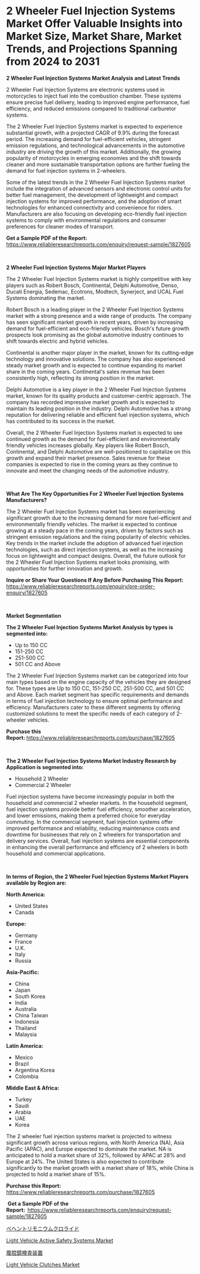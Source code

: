 <p><h1>2 Wheeler Fuel Injection Systems Market Offer Valuable Insights into Market Size, Market Share, Market Trends, and Projections Spanning from 2024 to 2031</h1></p><p><strong>2 Wheeler Fuel Injection Systems Market Analysis and Latest Trends</strong></p>
<p><p>2 Wheeler Fuel Injection Systems are electronic systems used in motorcycles to inject fuel into the combustion chamber. These systems ensure precise fuel delivery, leading to improved engine performance, fuel efficiency, and reduced emissions compared to traditional carburetor systems.</p><p>The 2 Wheeler Fuel Injection Systems market is expected to experience substantial growth, with a projected CAGR of 9.9% during the forecast period. The increasing demand for fuel-efficient vehicles, stringent emission regulations, and technological advancements in the automotive industry are driving the growth of this market. Additionally, the growing popularity of motorcycles in emerging economies and the shift towards cleaner and more sustainable transportation options are further fueling the demand for fuel injection systems in 2-wheelers.</p><p>Some of the latest trends in the 2 Wheeler Fuel Injection Systems market include the integration of advanced sensors and electronic control units for better fuel management, the development of lightweight and compact injection systems for improved performance, and the adoption of smart technologies for enhanced connectivity and convenience for riders. Manufacturers are also focusing on developing eco-friendly fuel injection systems to comply with environmental regulations and consumer preferences for cleaner modes of transport.</p></p>
<p><strong>Get a Sample PDF of the Report:&nbsp;</strong> <a href="https://www.reliableresearchreports.com/enquiry/request-sample/1827605">https://www.reliableresearchreports.com/enquiry/request-sample/1827605</a></p>
<p>&nbsp;</p>
<p><strong>2 Wheeler Fuel Injection Systems Major Market Players</strong></p>
<p><p>The 2 Wheeler Fuel Injection Systems market is highly competitive with key players such as Robert Bosch, Continental, Delphi Automotive, Denso, Ducati Energia, Sedemac, Ecotrons, Modtech, Synerject, and UCAL Fuel Systems dominating the market.</p><p>Robert Bosch is a leading player in the 2 Wheeler Fuel Injection Systems market with a strong presence and a wide range of products. The company has seen significant market growth in recent years, driven by increasing demand for fuel-efficient and eco-friendly vehicles. Bosch's future growth prospects look promising as the global automotive industry continues to shift towards electric and hybrid vehicles.</p><p>Continental is another major player in the market, known for its cutting-edge technology and innovative solutions. The company has also experienced steady market growth and is expected to continue expanding its market share in the coming years. Continental's sales revenue has been consistently high, reflecting its strong position in the market.</p><p>Delphi Automotive is a key player in the 2 Wheeler Fuel Injection Systems market, known for its quality products and customer-centric approach. The company has recorded impressive market growth and is expected to maintain its leading position in the industry. Delphi Automotive has a strong reputation for delivering reliable and efficient fuel injection systems, which has contributed to its success in the market.</p><p>Overall, the 2 Wheeler Fuel Injection Systems market is expected to see continued growth as the demand for fuel-efficient and environmentally friendly vehicles increases globally. Key players like Robert Bosch, Continental, and Delphi Automotive are well-positioned to capitalize on this growth and expand their market presence. Sales revenue for these companies is expected to rise in the coming years as they continue to innovate and meet the changing needs of the automotive industry.</p></p>
<p>&nbsp;</p>
<p><strong>What Are The Key Opportunities For 2 Wheeler Fuel Injection Systems Manufacturers?</strong></p>
<p><p>The 2 Wheeler Fuel Injection Systems market has been experiencing significant growth due to the increasing demand for more fuel-efficient and environmentally friendly vehicles. The market is expected to continue growing at a steady pace in the coming years, driven by factors such as stringent emission regulations and the rising popularity of electric vehicles. Key trends in the market include the adoption of advanced fuel injection technologies, such as direct injection systems, as well as the increasing focus on lightweight and compact designs. Overall, the future outlook for the 2 Wheeler Fuel Injection Systems market looks promising, with opportunities for further innovation and growth.</p></p>
<p><strong>Inquire or Share Your Questions If Any Before Purchasing This Report:</strong> <a href="https://www.reliableresearchreports.com/enquiry/pre-order-enquiry/1827605">https://www.reliableresearchreports.com/enquiry/pre-order-enquiry/1827605</a></p>
<p>&nbsp;</p>
<p><strong>Market Segmentation</strong></p>
<p><strong>The 2 Wheeler Fuel Injection Systems Market Analysis by types is segmented into:</strong></p>
<p><ul><li>Up to 150 CC</li><li>151-250 CC</li><li>251-500 CC</li><li>501 CC and Above</li></ul></p>
<p><p>The 2 Wheeler Fuel Injection Systems market can be categorized into four main types based on the engine capacity of the vehicles they are designed for. These types are Up to 150 CC, 151-250 CC, 251-500 CC, and 501 CC and Above. Each market segment has specific requirements and demands in terms of fuel injection technology to ensure optimal performance and efficiency. Manufacturers cater to these different segments by offering customized solutions to meet the specific needs of each category of 2-wheeler vehicles.</p></p>
<p><strong>Purchase this Report:&nbsp;</strong><a href="https://www.reliableresearchreports.com/purchase/1827605">https://www.reliableresearchreports.com/purchase/1827605</a></p>
<p>&nbsp;</p>
<p><strong>The 2 Wheeler Fuel Injection Systems Market Industry Research by Application is segmented into:</strong></p>
<p><ul><li>Household 2 Wheeler</li><li>Commercial 2 Wheeler</li></ul></p>
<p><p>Fuel injection systems have become increasingly popular in both the household and commercial 2 wheeler markets. In the household segment, fuel injection systems provide better fuel efficiency, smoother acceleration, and lower emissions, making them a preferred choice for everyday commuting. In the commercial segment, fuel injection systems offer improved performance and reliability, reducing maintenance costs and downtime for businesses that rely on 2 wheelers for transportation and delivery services. Overall, fuel injection systems are essential components in enhancing the overall performance and efficiency of 2 wheelers in both household and commercial applications.</p></p>
<p>&nbsp;</p>
<p><strong>In terms of Region, the 2 Wheeler Fuel Injection Systems Market Players available by Region are:</strong></p>
<p>
    <p> <strong> North America: </strong>
        <ul>
            <li>United States</li>
            <li>Canada</li>
        </ul>
        </p> 
    <p> <strong> Europe: </strong>
        <ul>
            <li>Germany</li>
            <li>France</li>
            <li>U.K.</li>
            <li>Italy</li>
            <li>Russia</li>
        </ul>
        </p> 
    <p> <strong> Asia-Pacific: </strong>
        <ul>
            <li>China</li>
            <li>Japan</li>
            <li>South Korea</li>
            <li>India</li>
            <li>Australia</li>
            <li>China Taiwan</li>
            <li>Indonesia</li>
            <li>Thailand</li>
            <li>Malaysia</li>
        </ul>
        </p> 
    <p> <strong> Latin America: </strong>
        <ul>
            <li>Mexico</li>
            <li>Brazil</li>
            <li>Argentina Korea</li>
            <li>Colombia</li>
        </ul>
        </p> 
    <p> <strong> Middle East & Africa: </strong>
        <ul>
            <li>Turkey</li>
            <li>Saudi</li>
            <li>Arabia</li>
            <li>UAE</li>
            <li>Korea</li>
        </ul>
    </p>
    </p>
<p><p>The 2 wheeler fuel injection systems market is projected to witness significant growth across various regions, with North America (NA), Asia Pacific (APAC), and Europe expected to dominate the market. NA is anticipated to hold a market share of 32%, followed by APAC at 28% and Europe at 24%. The United States is also expected to contribute significantly to the market growth with a market share of 18%, while China is projected to hold a market share of 15%.</p></p>
<p><strong>Purchase this Report: </strong><a href="https://www.reliableresearchreports.com/purchase/1827605">https://www.reliableresearchreports.com/purchase/1827605</a></p>
<p>&nbsp;<strong>Get a Sample PDF of the Report:&nbsp;&nbsp;</strong><a href="https://www.reliableresearchreports.com/enquiry/request-sample/1827605">https://www.reliableresearchreports.com/enquiry/request-sample/1827605</a></p>
<p><strong></strong></p>
<p><p><a href="https://medium.com/@hoped252023/%E6%AC%A1%E3%81%AE%E6%96%87%E7%AB%A0%E3%82%92%E6%97%A5%E6%9C%AC%E8%AA%9E%E3%81%AB%E7%BF%BB%E8%A8%B3%E3%81%97%E3%81%A6%E3%81%8F%E3%81%A0%E3%81%95%E3%81%84-%E3%83%99%E3%83%98%E3%83%B3%E3%83%88%E3%83%AA%E3%83%A2%E3%83%8B%E3%82%A6%E3%83%A0%E3%82%AF%E3%83%AD%E3%83%A9%E3%82%A4%E3%83%89%E5%B8%82%E5%A0%B4%E3%81%AF-%E5%B8%82%E5%A0%B4%E3%82%B7%E3%82%A7%E3%82%A2-%E3%82%B5%E3%82%A4%E3%82%BA-2031%E5%B9%B4%E3%81%BE%E3%81%A7%E3%81%AE%E4%BA%88%E6%B8%AC%E3%81%AB%E7%84%A6%E7%82%B9%E3%82%92%E3%81%82%E3%81%A6%E3%81%A6%E3%81%84%E3%81%BE%E3%81%99-79940c618ea0">ベヘントリモニウムクロライド</a></p><p><a href="https://github.com/shotows/Market-Research-Report-List-1/blob/main/light-vehicle-active-safety-systems-market.md">Light Vehicle Active Safety Systems Market</a></p><p><a href="https://medium.com/@sarahfahey88/%E8%85%B9%E8%85%94%E9%8F%A1%E6%A9%9F%E5%99%A8%E5%B8%82%E5%A0%B4%E3%81%AE%E8%A6%8F%E6%A8%A1%E3%81%A8%E5%B8%82%E5%A0%B4%E5%8B%95%E5%90%91-%E5%AE%8C%E5%85%A8%E3%81%AA%E6%A5%AD%E7%95%8C%E6%A6%82%E8%A6%81-2024%E5%B9%B4%E3%81%8B%E3%82%892031%E5%B9%B4-92852cfae821">腹腔鏡検査装置</a></p><p><a href="https://github.com/beatblasta/Market-Research-Report-List-2/blob/main/light-vehicle-clutches-market.md">Light Vehicle Clutches Market</a></p></p>